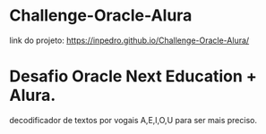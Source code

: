 # Challenge-Oracle-Alura

link do projeto: https://inpedro.github.io/Challenge-Oracle-Alura/

# Desafio Oracle Next Education + Alura.

decodificador de textos por vogais A,E,I,O,U para ser mais preciso.


